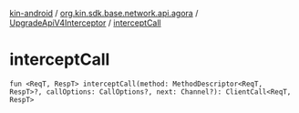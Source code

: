 [kin-android](../../index.md) / [org.kin.sdk.base.network.api.agora](../index.md) / [UpgradeApiV4Interceptor](index.md) / [interceptCall](./intercept-call.md)

# interceptCall

`fun <ReqT, RespT> interceptCall(method: MethodDescriptor<ReqT, RespT>?, callOptions: CallOptions?, next: Channel?): ClientCall<ReqT, RespT>`